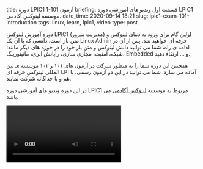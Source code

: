 title: دوره LPIC1 آزمون 101-1
briefing: قسمت اول ویدیو های آموزشی دوره LPIC1 موسسه لینوکس آکادمی.
date_time: 2020-09-14 18:21
slug: lpic1-exam-101-introduction
tags: linux, learn, lpic1, video
type: post

دوره آموزش لینوکس LPIC1 (مدیریت سرور) اولین گام برای ورود به دنیای لینوکس و متن باز است. دانشی که با آن یک Linux Admin حرفه ای خواهید شد.
پس از آن در ادامه ی راه، شما می توانید دانش لینوکس و متن باز خود را در حوزه های دیگر مانند: شبکه، امنیت، مجازی سازی،  رایانش ابری، مانیتورینگ، Embedded و ... ارتقاء دهید.


همچنین این دوره شما را به منظور شرکت در آزمون های  ۱۰۱ و ۱۰۲ موسسه ی بین المللی لینوکس حرفه ای LPI آماده می سازد. شما می توانید در این دو آزمون رسمی، با هم و یا جداگانه شرکت نمایند.


در این دوره ویدیو های آموزشی دوره LPIC1 مربوط به موسسه [لینوکس آکادمی][acadmy] می باشد.



<link href="https://unpkg.com/video.js/dist/video-js.css" rel="stylesheet">
  <script src="https://unpkg.com/video.js/dist/video.js"></script>
  <script src="https://unpkg.com/videojs-contrib-hls/dist/videojs-contrib-hls.js"></script>
<div >
<video id="my_video_1" class="video-js vjs-fluid vjs-default-skin" controls preload="auto" data-setup='{}'>
    <source src="https://shgn.ir/media/learn/videos/lpic1/LPIC-1-System-Administrator-Exam_101_1-Introduction-Getting-the-Most-Out-of-Linux-Academy/playlist.m3u8" type="application/x-mpegURL">
  </video>
</div>
<script>
var player = videojs('my_video_1');
player.play();
</script>


[acadmy]: https://linuxacademy.com/